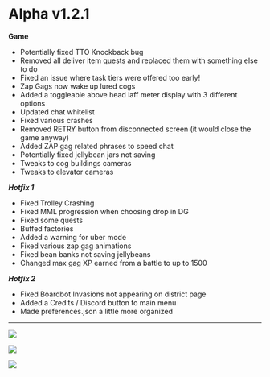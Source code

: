 Alpha v1.2.1
=======
**Game**
- Potentially fixed TTO Knockback bug
- Removed all deliver item quests and replaced them with something else to do
- Fixed an issue where task tiers were offered too early!
- Zap Gags now wake up lured cogs
- Added a toggleable above head laff meter display with 3 different options
- Updated chat whitelist
- Fixed various crashes
- Removed RETRY button from disconnected screen (it would close the game anyway)
- Added ZAP gag related phrases to speed chat
- Potentially fixed jellybean jars not saving
- Tweaks to cog buildings cameras
- Tweaks to elevator cameras

***Hotfix 1***
- Fixed Trolley Crashing
- Fixed MML progression when choosing drop in DG
- Fixed some quests
- Buffed factories
- Added a warning for uber mode
- Fixed various zap gag animations
- Fixed bean banks not saving jellybeans
- Changed max gag XP earned from a battle to up to 1500

***Hotfix 2***
- Fixed Boardbot Invasions not appearing on district page
- Added a Credits / Discord button to main menu
- Made preferences.json a little more organized

------

![](https://i.imgur.com/2IDTkOM.png)

![](https://i.imgur.com/KC1hD71.png)

![](https://i.imgur.com/afNik7c.png)
